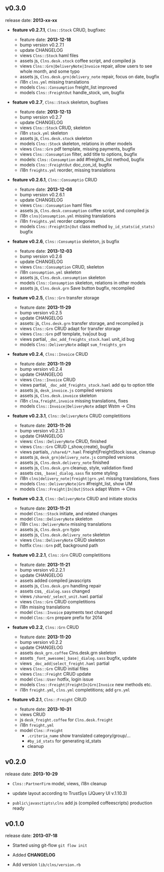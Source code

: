 ## v0.3.0

release date: **2013-xx-xx**

* **feature v0.2.7.1**, `Clns::Stock` CRUD, bugfixec
   - feature date: **2013-12-18**
   - bump version v0.2.7.1
   - update CHANGELOG
   - views `Clns::Stock` haml files
   - assets js, `Clns.desk.stock` coffee script, and compiled js
   - views `Clns::Grn|DeliveryNote|Invoice` repair, allow users to see whole month, and some typo
   - assets js, `Clns.desk.grn|delivery_note` repair, focus on date, bugfix
   - i18n `clns.yml` missing translations
   - models `Clns::Consumption` freight_list improved
   - models `Clns::FreightOut` handle_stock, um, bugfix

* **feature v0.2.7**, `Clns::Stock` skeleton, bugfixes
   - feature date: **2013-12-13**
   - bump version v0.2.7
   - update CHANGELOG
   - views `Clns::Stock` CRUD, skeleton
   - i18n `stock.yml` skeleton
   - assets js, `Clns.desk.stock` skeleton
   - models `Clns::Stock` skeleton, relations in other models
   - views `Clns::Grn` pdf template, missing payments, bugfix
   - views `Clns::Consumption` filter, add title to options, bugfix
   - models: `Clns::Consumption` add #freights_list method, bugfix
   - models `Clns::FreightOut` doc_con_id, bugfix
   - i18n `freights.yml` reorder, missing translations

* **feature v0.2.6.1**, `Clns::Consumptio` CRUD
   - feature date: **2013-12-08**
   - bump version v0.2.6.1
   - update CHANGELOG
   - views `Clns::Consumption` haml files
   - assets js, `Clns.desk.consumption` coffee script, and compiled js
   - i18n `clns|Consumption.yml` missing translations
   - i18n `freights.yml` reorder categories
   - models `Clns::FreightIn|Out` class method `by_id_stats(id_stats)` bugfix

* **feature v0.2.6**, `Clns::Consumptio` skeleton, js bugfix
   - feature date: **2013-12-03**
   - bump version v0.2.6
   - update CHANGELOG
   - views `Clns::Consumption` CRUD, skeleton
   - i18n `consumption.yml` skeleton
   - assets js, `Clns.desk.consumption` skeleton
   - models `Clns::Consumption` skeleton, relations in other models
   - assets js, `Clns.desk.grn` Save button bugfix, recompiled

* **feature v0.2.5**, `Clns::Grn` transfer storage
   - feature date: **2013-11-29**
   - bump version v0.2.5
   - update CHANGELOG
   - assets: js, `Clns.desk.grn` transfer storage, and recompiled js
   - views `Clns::Grn` CRUD adapt for transfer storage
   - views `Clns::Grn` pdf template, tva|out bug
   - views partial, `_doc_add_freights_stock.haml` unit_id bug
   - models `Clns::DeliveryNote` adapt `sum_freights_grn` 

* **feature v0.2.4**, `Clns::Invoice` CRUD
   - feature date: **2013-11-29**
   - bump version v0.2.4
   - update CHANGELOG
   - views `Clns::Invoice` CRUD
   - views partial, `_doc_add_freights_stock.haml` add qu to option title
   - assets js, `desk_invoice.js` compiled versions
   - assets js, `Clns.desk.invoice` skeleton
   - i18n `clna,freight,invoice` missing translations, fixes
   - models `Clns::Invoice|DeliveryNote` adapt Wstm -> Clns

* **feature v0.2.3.1**, `Clns::DeliveryNote` CRUD completitions
   - feature date: **2013-11-26**
   - bump version v0.2.3.1
   - update CHANGELOG
   - views: `Clns::DeliveryNote` CRUD, finished
   - views `Clns::Grn` CRUD (_show,create), bugfix
   - views partials, `/shared/*.haml` Freight|FreightStock issue, cleanup
   - assets js, `desk_grn|delivery_note.js` compiled versions
   - assets js, `Clns.desk.delivery_note` finished
   - assets js, `Clns.desk.grn` cleanup, style, validation fixed
   - assets css, `_base|_dialog.sass` fix some styling
   - i18n `clns|delivery_note|freight|grn.yml` missing translations, fixes
   - models `Clns::DeliveryNote|Grn` #freight_list, show UM
   - models `Clns::Freight|In|Out|Stock` adapt Wstm -> Clns

* **feature v0.2.3**, `Clns::DeliveryNote` CRUD and initiate stocks
   - feature date: **2013-11-21**
   - model `Clns::Stock` initiate, and related changes
   - model `Clns::DeliveryNote` skeleton
   - i18n `Clns::DeliveryNote` missing translations
   - assets js, `Clns.desk.grn` typo
   - assets js, `Clns.desk.delivery_note` skeleton
   - views `Clns::DeliveryNote` CRUD skeleton
   - hotfix `Clns::Grn` pdf, background path

* **feature v0.2.2.1**, `Clns::Grn` CRUD completitions
   - feature date: **2013-11-21**
   - bump version v0.2.2.1
   - update CHANGELOG
   - assets added compiled javascripts
   - assets js, `Clns.desk.grn` handling repair
   - assets css, `_dialog.sass` changed
   - views `/shared/_select_unit.haml` partial
   - views `Clns::Grn` CRUD completitions
   - i18n missing translations
   - model `Clns::Invoice` payments text changed
   - model `Clns::Grn` prepare prefix for 2014

* **feature v0.2.2**, `Clns::Grn` CRUD
   - feature date: **2013-11-20**
   - bump version v0.2.2
   - update CHANGELOG
   - assets `desk_grn.coffee` Clns.desk.grn skeleton
   - assets `_font_awesome|_base|_dialog.sass` bugfix, update
   - views `_doc_add|select_freight.haml` partial
   - views `Clns::Grn` CRUD initial files
   - views `Clns::Freight` CRUD update
   - model `Clns::User` hotfix, login issue
   - models `Clns::Freight|FreightIn|Grn|Invoice` new methods etc.
   - i18n `freight.yml`, `clns.yml` completitions; add `grn.yml`

* **feature v0.2.1**, `Clns::Freight` CRUD
  - feature date: **2013-10-31**
  - views CRUD
  - js `desk_freight.coffee` for `Clns.desk.freight`
  - i18n `freight,yml`
  - model `Clns::Freight`
    - `.criteria_name` show translated category/group/...
    - `#by_id_stats` for generating id_stats
    - cleanup

## v0.2.0

release date: **2013-10-29**

* `Clns::PartnerFirm` model, views, i18n cleanup

* update layout according to TrustSys (JQuery UI v.1.10.3)

* `public\javasctipts\clns` add js (compiled coffeescripts) production ready

## v0.1.0

release date: **2013-07-18**

* Started using git-flow `git flow init`

* Added **CHANGELOG**

* Add version `lib/clns/version.rb`

